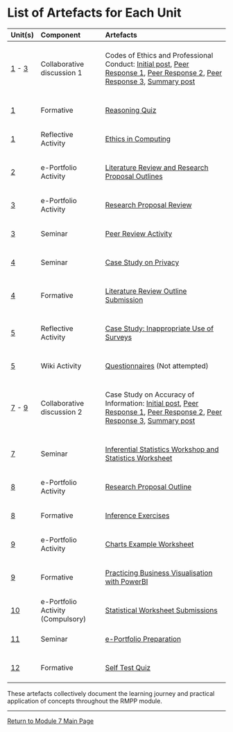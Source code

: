 # List of Artefacts for Each Unit

| Unit(s)	| Component	|	Artefacts | 
| :------ | :-------- | :-------- |
| [1](RMPP_Unit01.md) - [3](RMPP_Unit03.md)	| Collaborative discussion 1 | <br> Codes of Ethics and Professional Conduct: [Initial post](RMPP_Unit01_Initial.pdf), [Peer Response 1](RMPP_Unit02_Respond1.pdf), [Peer Response 2](RMPP_Unit02_Respond2.pdf), [Peer Response 3](RMPP_Unit02_Respond3.pdf), [Summary post](RMPP_Unit03_Summary.pdf) <br><br> |
| [1](RMPP_Unit01.md) | Formative | <br> [Reasoning Quiz](RMPP_Unit01_Quiz.pdf) <br><br> |
| [1](RMPP_Unit01.md) | Reflective Activity | <br> [Ethics in Computing](RMPP_Unit01_Activity.md) <br><br> |
| [2](RMPP_Unit02.md) | e-Portfolio Activity | <br> [Literature Review and Research Proposal Outlines](RMPP_Unit02_Activity.md) <br><br> |
| [3](RMPP_Unit03.md) | e-Portfolio Activity | <br> [Research Proposal Review](RMPP_Unit03_Activity.md) <br><br> |
| [3](RMPP_Unit03.md) | Seminar | <br> [Peer Review Activity](RMPP_Unit03_Seminar.md) <br><br> |
| [4](RMPP_Unit04.md) | Seminar | <br> [Case Study on Privacy](RMPP_Unit04_Seminar.md) <br><br> |
| [4](RMPP_Unit04.md) | Formative | <br> [Literature Review Outline Submission](RMPP_Unit04_Activity.md) <br><br> |
| [5](RMPP_Unit05.md) | Reflective Activity | <br> [Case Study: Inappropriate Use of Surveys](RMPP_Unit05_Activity.md) <br><br> |
| [5](RMPP_Unit05.md) | Wiki Activity | <br> [Questionnaires](RMPP_Unit05_Wiki.md) (Not attempted) <br><br> |
| [7](RMPP_Unit07.md) - [9](RMPP_Unit09.md)	| Collaborative discussion 2 | <br> Case Study on Accuracy of Information: [Initial post](RMPP_Unit07_Initial.pdf), [Peer Response 1](RMPP_Unit08_Respond1.pdf), [Peer Response 2](RMPP_Unit08_Respond2.pdf), [Peer Response 3](RMPP_Unit08_Respond3.pdf), [Summary post](RMPP_Unit09_Summary.pdf) <br><br> |
| [7](RMPP_Unit07.md) | Seminar | <br> [Inferential Statistics Workshop and Statistics Worksheet](RMPP_Unit07_Activity.md) <br><br> |
| [8](RMPP_Unit08.md) | e-Portfolio Activity | <br> [Research Proposal Outline](RMPP_Unit08_Outline.md) <br><br> |
| [8](RMPP_Unit08.md) | Formative | <br> [Inference Exercises](RMPP_Unit08_Activity.md) <br><br> |
| [9](RMPP_Unit09.md) | e-Portfolio Activity | <br> [Charts Example Worksheet](RMPP_Unit09_Activity.md) <br><br> |
| [9](RMPP_Unit09.md) | Formative | <br> [Practicing Business Visualisation with PowerBI](RMPP_Unit09_PowerBI.md) <br><br> |
| [10](RMPP_Unit10.md) | e-Portfolio Activity (Compulsory) | <br> [Statistical Worksheet Submissions](RMPP_Unit10_Activity.md) <br><br> |
| [11](RMPP_Unit11.md) | Seminar | <br> [e-Portfolio Preparation](RMPP_Unit11_Activity.md) <br><br> |
| [12](RMPP_Unit12.md) | Formative | <br> [Self Test Quiz](RMPP_Unit12_Quiz.pdf) <br><br> |

These artefacts collectively document the learning journey and practical application of concepts throughout the RMPP module.

---

[Return to Module 7 Main Page](RMPP_main.md)

